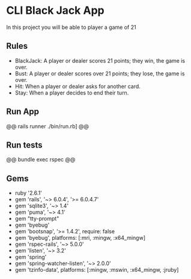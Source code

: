 # CLI Black Jack App 

In this project you will be able to player a game of 21
## Rules

- BlackJack: A player or dealer scores 21 points; they win, the game is over.
- Bust: A player or dealer scores over 21 points; they lose, the game is over.
- Hit: When a player or dealer asks for another card.
- Stay: When a player decides to end their turn.

## Run App

@@ rails runner ./bin/run.rb] @@
## Run tests

@@ bundle exec rspec @@

## Gems

- ruby '2.6.1'
- gem 'rails', '~> 6.0.4', '>= 6.0.4.7'
- gem 'sqlite3', '~> 1.4'
- gem 'puma', '~> 4.1'
- gem "tty-prompt"
- gem 'byebug'
- gem 'bootsnap', '>= 1.4.2', require: false
- gem 'byebug', platforms: [:mri, :mingw, :x64_mingw]
- gem 'rspec-rails', '~> 5.0.0'
- gem 'listen', '~> 3.2'
- gem 'spring'
- gem 'spring-watcher-listen', '~> 2.0.0'
- gem 'tzinfo-data', platforms: [:mingw, :mswin, :x64_mingw, :jruby]
